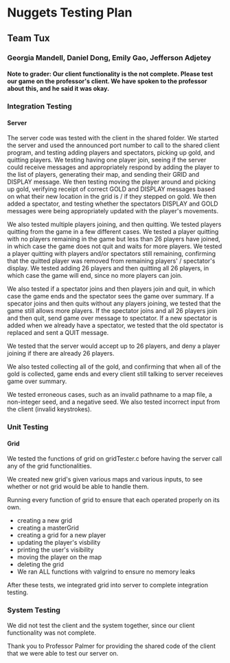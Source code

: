 # Nuggets Testing Plan 
## Team Tux 
### Georgia Mandell, Daniel Dong, Emily Gao, Jefferson Adjetey

#### Note to grader: Our client functionality is the not complete. Please test our game on the professor's client. We have spoken to the professor about this, and he said it was okay. 

### Integration Testing

#### Server

The server code was tested with the client in the shared folder. We started the server and used the announced port number to call to the shared client program, and testing adding players and spectators, picking up gold, and quitting players. We testing having one player join, seeing if the server could receive messages and appropriately respond by adding the player to the list of players, generating their map, and sending their GRID and DISPLAY message. We then testing moving the player around and picking up gold, verifying receipt of correct GOLD and DISPLAY messages based on what their new location in the grid is / if they stepped on gold. We then added a spectator, and testing whether the spectators DISPLAY and GOLD messages were being appropriately updated with the player's movements. 

We also tested multiple players joining, and then quitting. We tested players quitting from the game in a few different cases. We tested a player quitting with no players remaining in the game but less than 26 players have joined, in which case the game does not quit and waits for more players. We tested a player quitting with players and/or spectators still remaining, confirming that the quitted player was removed from remaining players' / spectator's display. We tested adding 26 players and then quitting all 26 players, in which case the game will end, since no more players can join. 

We also tested if a spectator joins and then players join and quit, in which case the game ends and the spectator sees the game over summary. If a specator joins and then quits without any players joining, we tested that the game still allows more players. If the spectator joins and all 26 players join and then quit, send game over message to spectator. If a new spectator is added when we already have a spectator, we tested that the old spectator is replaced and sent a QUIT message.

We tested that the server would accept up to 26 players, and deny a player joining if there are already 26 players. 

We also tested collecting all of the gold, and confirming that when all of the gold is collected, game ends and every client still talking to server receieves game over summary.

We tested erroneous cases, such as an invalid pathname to a map file, a non-integer seed, and a negative seed. We also tested incorrect input from the client (invalid keystrokes).

### Unit Testing

#### Grid

We tested the functions of grid on gridTester.c before having the server call any of the grid functionalities.

We created new grid's given various maps and various inputs, to see whether or not grid would be able to handle them.

Running every function of grid to ensure that each operated properly on its own.
* creating a new grid
* creating a masterGrid
* creating a grid for a new player
* updating the player's visbility
* printing the user's visibility
* moving the player on the map
* deleting the grid
* We ran ALL functions with valgrind to ensure no memory leaks

After these tests, we integrated grid into server to complete integration testing.

### System Testing

We did not test the client and the system together, since our client functionality was not complete. 

Thank you to Professor Palmer for providing the shared code of the client that we were able to test our server on. 
